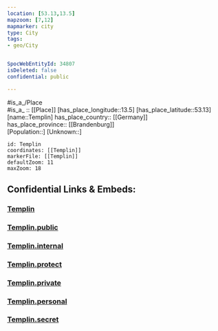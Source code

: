 ```yaml
---
location: [53.13,13.5] 
mapzoom: [7,12] 
mapmarker: city 
type: City
tags:
- geo/City


SpocWebEntityId: 34807
isDeleted: false
confidential: public

---
```

#is_a_/Place  
#is_a_ :: [[Place]] 
[has_place_longitude::13.5] 
[has_place_latitude::53.13] 
[name::Templin] 
has_place_country:: [[Germany]]  
has_place_province:: [[Brandenburg]]  
[Population::] 
[Unknown::] 


```leaflet
id: Templin
coordinates: [[Templin]] 
markerFile: [[Templin]] 
defaultZoom: 11 
maxZoom: 18
```


## Confidential Links & Embeds: 

### [Templin](/_Standards/Earth/Continent/Europe/Europe~Central/Germany/Germany~East/Brandenburg/counties~Brandenburg/Uckermark/cities~Uckermark/Templin.md) 

### [Templin.public](/_public/Earth/Continent/Europe/Europe~Central/Germany/Germany~East/Brandenburg/counties~Brandenburg/Uckermark/cities~Uckermark/Templin.public.md) 

### [Templin.internal](/_internal/Earth/Continent/Europe/Europe~Central/Germany/Germany~East/Brandenburg/counties~Brandenburg/Uckermark/cities~Uckermark/Templin.internal.md) 

### [Templin.protect](/_protect/Earth/Continent/Europe/Europe~Central/Germany/Germany~East/Brandenburg/counties~Brandenburg/Uckermark/cities~Uckermark/Templin.protect.md) 

### [Templin.private](/_private/Earth/Continent/Europe/Europe~Central/Germany/Germany~East/Brandenburg/counties~Brandenburg/Uckermark/cities~Uckermark/Templin.private.md) 

### [Templin.personal](/_personal/Earth/Continent/Europe/Europe~Central/Germany/Germany~East/Brandenburg/counties~Brandenburg/Uckermark/cities~Uckermark/Templin.personal.md) 

### [Templin.secret](/_secret/Earth/Continent/Europe/Europe~Central/Germany/Germany~East/Brandenburg/counties~Brandenburg/Uckermark/cities~Uckermark/Templin.secret.md)


